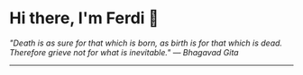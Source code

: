 <h1>Hi there, I'm Ferdi 👋</h1>

<p><em>
  "Death is as sure for that which is born, as birth is for that which is dead. Therefore grieve not for what is inevitable." — Bhagavad Gita
</em></p>

---
